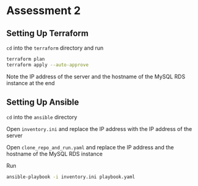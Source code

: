 # Assessment 2

## Setting Up Terraform

`cd` into the `terraform` directory and run

```bash
terraform plan
terraform apply --auto-approve
```

Note the IP address of the server and the hostname of the MySQL RDS instance at the end

## Setting Up Ansible

`cd` into the `ansible` directory

Open `inventory.ini` and replace the IP address with the IP address of the server

Open `clone_repo_and_run.yaml` and replace the IP address and the hostname of the MySQL RDS instance

Run

```bash
ansible-playbook -i inventory.ini playbook.yaml
```
